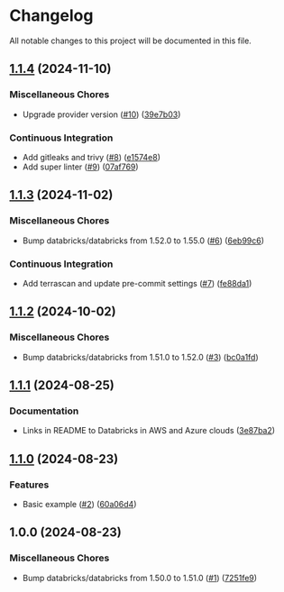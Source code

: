 # Changelog

All notable changes to this project will be documented in this file.

## [1.1.4](https://github.com/sebastianczech/terraform-databricks-community-modules/compare/v1.1.3...v1.1.4) (2024-11-10)

### Miscellaneous Chores

* Upgrade provider version ([#10](https://github.com/sebastianczech/terraform-databricks-community-modules/issues/10)) ([39e7b03](https://github.com/sebastianczech/terraform-databricks-community-modules/commit/39e7b03f21a7c7e5be181a709b3b42b2d49f6ef1))

### Continuous Integration

* Add gitleaks and trivy ([#8](https://github.com/sebastianczech/terraform-databricks-community-modules/issues/8)) ([e1574e8](https://github.com/sebastianczech/terraform-databricks-community-modules/commit/e1574e822ada2dbe964f0b37413366ca7d646690))
* Add super linter ([#9](https://github.com/sebastianczech/terraform-databricks-community-modules/issues/9)) ([07af769](https://github.com/sebastianczech/terraform-databricks-community-modules/commit/07af7692526103f50f0ff89bf7766195260fdfaa))

## [1.1.3](https://github.com/sebastianczech/terraform-databricks-community-modules/compare/v1.1.2...v1.1.3) (2024-11-02)

### Miscellaneous Chores

* Bump databricks/databricks from 1.52.0 to 1.55.0 ([#6](https://github.com/sebastianczech/terraform-databricks-community-modules/issues/6)) ([6eb99c6](https://github.com/sebastianczech/terraform-databricks-community-modules/commit/6eb99c600b28d493a1bfe7e2a4bdc47ed71ad904))

### Continuous Integration

* Add terrascan and update pre-commit settings ([#7](https://github.com/sebastianczech/terraform-databricks-community-modules/issues/7)) ([fe88da1](https://github.com/sebastianczech/terraform-databricks-community-modules/commit/fe88da10879145b66dc272809cc0514a753a3e30))

## [1.1.2](https://github.com/sebastianczech/terraform-databricks-community-modules/compare/v1.1.1...v1.1.2) (2024-10-02)

### Miscellaneous Chores

* Bump databricks/databricks from 1.51.0 to 1.52.0 ([#3](https://github.com/sebastianczech/terraform-databricks-community-modules/issues/3)) ([bc0a1fd](https://github.com/sebastianczech/terraform-databricks-community-modules/commit/bc0a1fd1cfde72c9befe7b37427f9a0bbc9b4a64))

## [1.1.1](https://github.com/sebastianczech/terraform-databricks-community-modules/compare/v1.1.0...v1.1.1) (2024-08-25)

### Documentation

* Links in README to Databricks in AWS and Azure clouds ([3e87ba2](https://github.com/sebastianczech/terraform-databricks-community-modules/commit/3e87ba2745d6e035ebe9cdd535741232e9abbec0))

## [1.1.0](https://github.com/sebastianczech/terraform-databricks-community-modules/compare/v1.0.0...v1.1.0) (2024-08-23)

### Features

* Basic example ([#2](https://github.com/sebastianczech/terraform-databricks-community-modules/issues/2)) ([60a06d4](https://github.com/sebastianczech/terraform-databricks-community-modules/commit/60a06d47a78cc7f901cc2b39c9b357002ac7e186))

## 1.0.0 (2024-08-23)

### Miscellaneous Chores

* Bump databricks/databricks from 1.50.0 to 1.51.0 ([#1](https://github.com/sebastianczech/terraform-databricks-community-modules/issues/1)) ([7251fe9](https://github.com/sebastianczech/terraform-databricks-community-modules/commit/7251fe99e5d25b1ba1b56167161733014fba2673))
